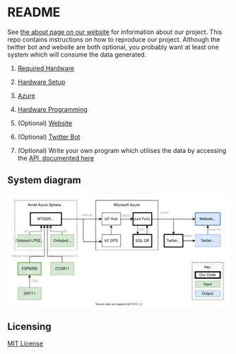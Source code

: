 # README

See [the about page on our website](https://gp2020-sierra.github.io/about/) for information about our project.
This repo contains instructions on how to reproduce our project.
Although the twitter bot and website are both optional, you probably want at least one system which will consume the data generated.

1) [Required Hardware](/RequiredHardware.md)

2) [Hardware Setup](/HardwareSetup.md)

3) [Azure](/Azure.md)

4) [Hardware Programming](/HardwareProgramming.md)

5) (Optional) [Website](/Website.md)

6) (Optional) [Twitter Bot](/TwitterBot.md)

7) (Optional) Write your own program which utilises the data by accessing the [API, documented here](/ApiDocumentation.md)

## System diagram
![System diagram](/assets/SystemsDiagram.svg)

## Licensing
[MIT License](/LICENSE)